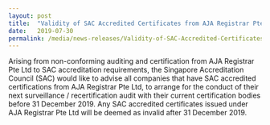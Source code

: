 ```yaml
---
layout: post
title:  "Validity of SAC Accredited Certificates from AJA Registrar Pte Ltd"
date:   2019-07-30
permalink: /media/news-releases/Validity-of-SAC-Accredited-Certificates-from-AJA-Registrar-Pte-Ltd
---
```


Arising from non-conforming auditing and certification from AJA Registrar Pte Ltd to SAC accreditation requirements, the Singapore Accreditation Council (SAC) would like to advise all companies that have SAC accredited certifications from AJA Registrar Pte Ltd, to arrange for the conduct of their next surveillance / recertification audit with their current certification bodies before 31 December 2019. Any SAC accredited certificates issued under AJA Registrar Pte Ltd will be deemed as invalid after 31 December 2019.

